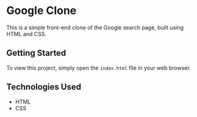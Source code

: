 # Google Clone

This is a simple front-end clone of the Google search page, built using HTML and CSS.

## Getting Started

To view this project, simply open the `index.html` file in your web browser.

## Technologies Used

* HTML
* CSS 